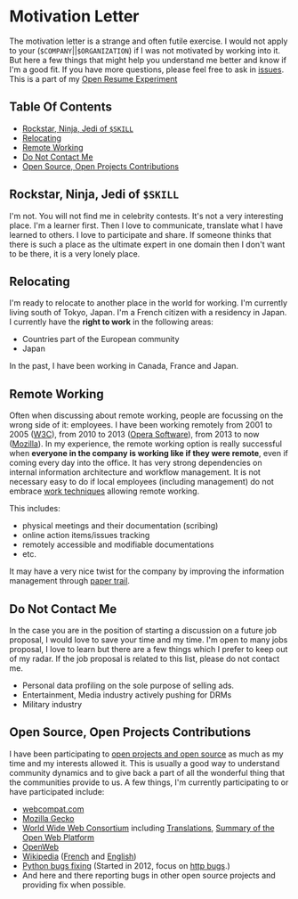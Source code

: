 # Motivation Letter

The motivation letter is a strange and often futile exercise. I would not apply to your (`$COMPANY`||`$ORGANIZATION`) if I was not motivated by working into it. But here a few things that might help you understand me better and know if I'm a good fit. If you have more questions, please feel free to ask in [issues](https://github.com/karlcow/karl-resume/issues?state=open). This is a part of my [Open Resume Experiment](https://github.com/karlcow/karl-resume#readme)

## Table Of Contents

* [Rockstar, Ninja, Jedi of `$SKILL`](https://github.com/karlcow/karl-resume/blob/master/motivation-letter.md#rockstar-ninja-jedi-of-skill)
* [Relocating](https://github.com/karlcow/karl-resume/blob/master/motivation-letter.md#relocating)
* [Remote Working](https://github.com/karlcow/karl-resume/blob/master/motivation-letter.md#remote-working)
* [Do Not Contact Me](https://github.com/karlcow/karl-resume/blob/master/motivation-letter.md#do-not-contact-me)
* [Open Source, Open Projects Contributions](https://github.com/karlcow/karl-resume/blob/master/motivation-letter.md#open-source-open-projects-contributions)


## Rockstar, Ninja, Jedi of `$SKILL`

I'm not. You will not find me in celebrity contests. It's not a very interesting place. I'm a learner first. Then I love to communicate, translate what I have learned to others. I love to participate and share. If someone thinks that there is such a place as the ultimate expert in one domain then I don't want to be there, it is a very lonely place.

## Relocating

I'm ready to relocate to another place in the world for working. I'm currently living south of Tokyo, Japan. I'm a French citizen with a residency in Japan. I currently have the **right to work** in the following areas:

* Countries part of the European community
* Japan

In the past, I have been working in Canada, France and Japan.

## Remote Working

Often when discussing about remote working, people are focussing on the wrong side of it: employees. I have been working remotely from 2001 to 2005 ([W3C](http://www.w3.org/)), from 2010 to 2013 ([Opera Software](http://www.opera.com/)), from 2013 to now ([Mozilla](https://www.mozilla.org/)). In my experience, the remote working option is really successful when **everyone in the company is working like if they were remote**, even if coming every day into the office. It has very strong dependencies on internal information architecture and workflow management. It is not necessary easy to do if local employees (including management) do not embrace [work techniques](https://github.com/karlcow/travailtech/issues) allowing remote working.

This includes:

* physical meetings and their documentation (scribing)
* online action items/issues tracking
* remotely accessible and modifiable documentations
* etc.

It may have a very nice twist for the company by improving the information management through [paper trail](http://www.w3.org/DesignIssues/PaperTrail).

## Do Not Contact Me

In the case you are in the position of starting a discussion on a future job proposal, I would love to save your time and my time. I'm open to many jobs proposal, I love to learn but there are a few things which I prefer to keep out of my radar. If the job proposal is related to this list, please do not contact me.

* Personal data profiling on the sole purpose of selling ads.
* Entertainment, Media industry actively pushing for DRMs
* Military industry

## Open Source, Open Projects Contributions

I have been participating to [open projects and open source](https://github.com/karlcow) as much as my time and my interests allowed it. This is usually a good way to understand community dynamics and to give back a part of all the wonderful thing that the communities provide to us. A few things, I'm currently participating to or have participated include:

* [webcompat.com](https://github.com/webcompat/webcompat.com)
* [Mozilla Gecko](https://searchfox.org)
* [World Wide Web Consortium](http://www.w3.org) including [Translations](http://www.w3.org/2005/11/Translations/Query?rec=any&lang=any&translator=Karl_Dubost&date=any&sorting=byTechnology&output=FullHTML&submit=Submit), [Summary of the Open Web Platform](https://duckduckgo.com/?q=%22Open+Web+Platform+Weekly+Summary%22+site%3Aw3.org%2FQA)
* [OpenWeb](http://www.openweb.eu.org)
* [Wikipedia](http://wikipedia.org) ([French](http://fr.wikipedia.org/wiki/Utilisateur:KarlDubost) and [English](http://en.wikipedia.org/wiki/User:KarlDubost))
* [Python bugs fixing](http://bugs.python.org/) (Started in 2012, focus on [http bugs](http://bugs.python.org/issue?%40search_text=&ignore=file%3Acontent&title=&%40columns=title&id=&%40columns=id&stage=&creation=&creator=&activity=&%40columns=activity&%40sort=activity&actor=&nosy=karlcow&type=&components=&versions=&dependencies=&assignee=&keywords=&priority=&%40group=priority&status=1&%40columns=status&resolution=&nosy_count=&message_count=&%40pagesize=50&%40startwith=0&%40queryname=&%40old-queryname=&%40action=search).)
* And here and there reporting bugs in other open source projects and providing fix when possible.



